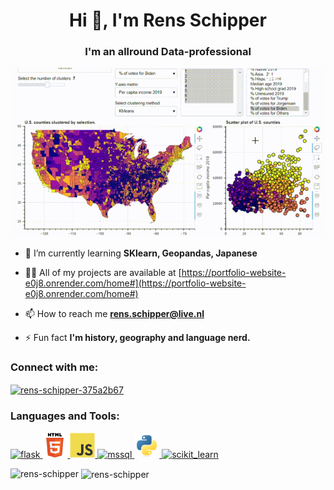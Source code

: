 <h1 align="center">Hi 👋, I'm Rens Schipper</h1>
<h3 align="center">I'm an allround Data-professional</h3>

![reel_gify](highlight_reel.gif)

- 🌱 I’m currently learning **SKlearn, Geopandas, Japanese**

- 👨‍💻 All of my projects are available at [https://portfolio-website-e0j8.onrender.com/home#](https://portfolio-website-e0j8.onrender.com/home#)

- 📫 How to reach me **rens.schipper@live.nl**

- ⚡ Fun fact **I'm history, geography and language nerd.**

<h3 align="left">Connect with me:</h3>
<p align="left">
<a href="https://linkedin.com/in/rens-schipper-375a2b67" target="blank"><img align="center" src="https://raw.githubusercontent.com/rahuldkjain/github-profile-readme-generator/master/src/images/icons/Social/linked-in-alt.svg" alt="rens-schipper-375a2b67" height="30" width="40" /></a>
</p>

<h3 align="left">Languages and Tools:</h3>
<p align="left"> <a href="https://flask.palletsprojects.com/" target="_blank" rel="noreferrer"> <img src="https://www.vectorlogo.zone/logos/pocoo_flask/pocoo_flask-icon.svg" alt="flask" width="40" height="40"/> </a> <a href="https://www.w3.org/html/" target="_blank" rel="noreferrer"> <img src="https://raw.githubusercontent.com/devicons/devicon/master/icons/html5/html5-original-wordmark.svg" alt="html5" width="40" height="40"/> </a> <a href="https://developer.mozilla.org/en-US/docs/Web/JavaScript" target="_blank" rel="noreferrer"> <img src="https://raw.githubusercontent.com/devicons/devicon/master/icons/javascript/javascript-original.svg" alt="javascript" width="40" height="40"/> </a> <a href="https://www.microsoft.com/en-us/sql-server" target="_blank" rel="noreferrer"> <img src="https://www.svgrepo.com/show/303229/microsoft-sql-server-logo.svg" alt="mssql" width="40" height="40"/> </a> <a href="https://www.python.org" target="_blank" rel="noreferrer"> <img src="https://raw.githubusercontent.com/devicons/devicon/master/icons/python/python-original.svg" alt="python" width="40" height="40"/> </a> <a href="https://scikit-learn.org/" target="_blank" rel="noreferrer"> <img src="https://upload.wikimedia.org/wikipedia/commons/0/05/Scikit_learn_logo_small.svg" alt="scikit_learn" width="40" height="40"/> </a> </p>

<p><img align="left" src="https://github-readme-stats.vercel.app/api/top-langs?username=rens-schipper&show_icons=true&locale=en&layout=compact" alt="rens-schipper" /></p>

<p>&nbsp;<img align="center" src="https://github-readme-stats.vercel.app/api?username=rens-schipper&show_icons=true&locale=en" alt="rens-schipper" /></p>
